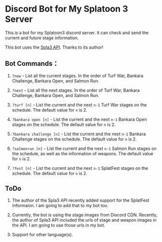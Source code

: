 # Discord Bot for My Splatoon 3 Server

This is a bot for my Splatoon3 discord server. It can check and send the current and future stage information.

This bot uses the [Spla3 API](https://spla3.yuu26.com/). Thanks to its author!

## Bot Commands：

1. `?now` - List all the current stages. In the order of Turf War, Bankara Challenge, Bankara Open, and Salmon Run.

2. `?next` - List all the next stages. In the order of Turf War, Bankara Challenge, Bankara Open, and Salmon Run.

3. `?turf [n]` - List the current and the next `n-1` Turf War stages on the schedule. The default value for `n` is 2.

4. `?bankara open [n]` -  List the current and the next `n-1` Bankara Open stages on the schedule. The default value for `n` is 2.

5. `?bankara challenge [n]` - List the current and the next `n-1` Bankara Challenge stages on the schedule. The default value for `n` is 2.

6. `?salmonrun [n]` - List the current and the next `n-1` Salmon Run stages on the schedule, as well as the information of weapons. The default value for `n` is 2.

7. `?fest [n]` - List the current and the next `n-1` SplatFest stages on the schedule. The default value for `n` is 2.

## ToDo

1. The author of the Spla3 API recently added support for the SplatFest informaion. I am going to add that to my bot too.

2. Currently, the bot is using the stage images from Discord CDN. Recently, the author of Spla3 API included the urls of stage and weapon images in the API. I am going to use those urls in my bot.

3. Support for other language(s).